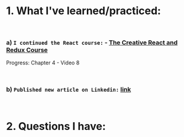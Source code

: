 # 1. What I've learned/practiced:

<br/>

### a) `I continued the React course:` - [The Creative React and Redux Course](https://developedbyed.com/courses/1203573/lectures/26842773)
Progress: Chapter 4 - Video 8


<br/>

### b) `Published new article on Linkedin:` [link](https://www.linkedin.com/pulse/get-started-react-daniel-c-pantea/)

<br/>

# 2. Questions I have:

<br/>

    

